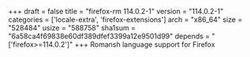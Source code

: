 +++
draft = false
title = "firefox-rm 114.0.2-1"
version = "114.0.2-1"
categories = ['locale-extra', 'firefox-extensions']
arch = "x86_64"
size = "528484"
usize = "588758"
sha1sum = "6a58ca4f69838e60df389dfef3399a12e9501d99"
depends = "['firefox>=114.0.2']"
+++
Romansh language support for Firefox